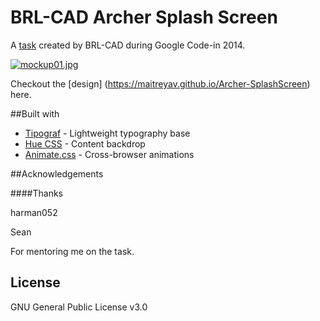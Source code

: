 # BRL-CAD Archer Splash Screen
A [task](https://www.google-melange.com/archive/gci/2014/orgs/brlcad/tasks/5670223239708672.html) created by BRL-CAD during Google Code-in 2014.

[![mockup01.jpg](https://s17.postimg.org/bzk8gcqyn/mockup01.jpg)](https://postimg.org/image/delt52s1n/)

Checkout  the [design] (https://maitreyav.github.io/Archer-SplashScreen) here.

##Built with
* [Tipograf](https://github.com/mightyCrow/tipograf) - Lightweight typography base
* [Hue CSS](https://github.com/evankarageorgos/hue) - Content backdrop
* [Animate.css](https://github.com/daneden/animate.css) - Cross-browser animations

##Acknowledgements

####Thanks

harman052

Sean

For mentoring me on the task.

## License
GNU General Public License v3.0
